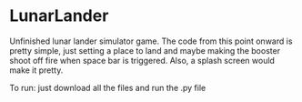 # LunarLander
Unfinished lunar lander simulator game. The code from this point onward is pretty simple, just setting a place to land and maybe making the booster shoot off fire when space bar is triggered. Also, a splash screen would make it pretty.

To run: just download all the files and run the .py file
